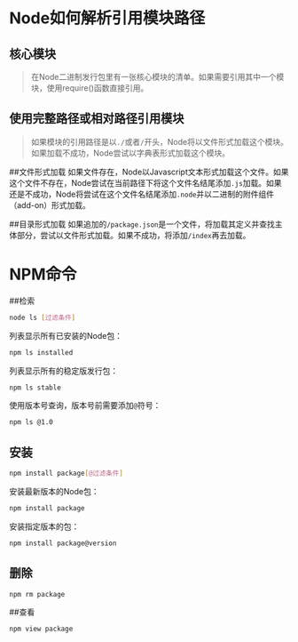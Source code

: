 Node如何解析引用模块路径
===

## 核心模块

> 在Node二进制发行包里有一张核心模块的清单。如果需要引用其中一个模块，使用require()函数直接引用。

## 使用完整路径或相对路径引用模块

> 如果模块的引用路径是以`./`或者`/`开头，Node将以文件形式加载这个模块。如果加载不成功，Node尝试以字典表形式加载这个模块。

##文件形式加载
如果文件存在，Node以Javascript文本形式加载这个文件。如果这个文件不存在，Node尝试在当前路径下将这个文件名结尾添加`.js`加载。如果还是不成功，Node将尝试在这个文件名结尾添加`.node`并以二进制的附件组件（add-on）形式加载。

##目录形式加载
如果追加的`/package.json`是一个文件，将加载其定义并查找主体部分，尝试以文件形式加载。如果不成功，将添加`/index`再去加载。

NPM命令
===
##检索
```bash
node ls [过滤条件]
```
列表显示所有已安装的Node包：
```bash
npm ls installed
```

列表显示所有的稳定版发行包：
```bash
npm ls stable
```

使用版本号查询，版本号前需要添加`@`符号：
```bash
npm ls @1.0
```
## 安装
```bash
npm install package[@过滤条件]
```
安装最新版本的Node包：
```bash
npm install package
```
安装指定版本的包：
```bash
npm install package@version
```

## 删除
```bash
npm rm package
```

##查看
```bash
npm view package
```

